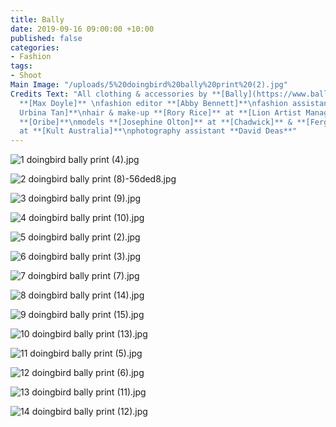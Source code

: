 ```yaml
---
title: Bally
date: 2019-09-16 09:00:00 +10:00
published: false
categories:
- Fashion
tags:
- Shoot
Main Image: "/uploads/5%20doingbird%20bally%20print%20(2).jpg"
Credits Text: "All clothing & accessories by **[Bally](https://www.bally.com.au/en_AU/home)**\n\nphotographs
  **[Max Doyle]** \nfashion editor **[Abby Bennett]**\nfashion assistant **[Miguel
  Urbina Tan]**\nhair & make-up **[Rory Rice]** at **[Lion Artist Management] using
  **[Oribe]**\nmodels **[Josephine Olton]** at **[Chadwick]** & **[Fergus Bailey]**
  at **[Kult Australia]**\nphotography assistant **David Deas**"
---
```


![1 doingbird bally print (4).jpg](/uploads/1%20doingbird%20bally%20print%20(4).jpg)

![2 doingbird bally print (8)-56ded8.jpg](/uploads/2%20doingbird%20bally%20print%20(8)-56ded8.jpg)

![3 doingbird bally print (9).jpg](/uploads/3%20doingbird%20bally%20print%20(9).jpg)

![4 doingbird bally print (10).jpg](/uploads/4%20doingbird%20bally%20print%20(10).jpg)

![5 doingbird bally print (2).jpg](/uploads/5%20doingbird%20bally%20print%20(2).jpg)

![6 doingbird bally print (3).jpg](/uploads/6%20doingbird%20bally%20print%20(3).jpg)

![7 doingbird bally print (7).jpg](/uploads/7%20doingbird%20bally%20print%20(7).jpg)

![8 doingbird bally print (14).jpg](/uploads/8%20doingbird%20bally%20print%20(14).jpg)

![9 doingbird bally print (15).jpg](/uploads/9%20doingbird%20bally%20print%20(15).jpg)

![10 doingbird bally print (13).jpg](/uploads/10%20doingbird%20bally%20print%20(13).jpg)

![11 doingbird bally print (5).jpg](/uploads/11%20doingbird%20bally%20print%20(5).jpg)

![12 doingbird bally print (6).jpg](/uploads/12%20doingbird%20bally%20print%20(6).jpg)

![13 doingbird bally print (11).jpg](/uploads/13%20doingbird%20bally%20print%20(11).jpg)

![14 doingbird bally print (12).jpg](/uploads/14%20doingbird%20bally%20print%20(12).jpg)


